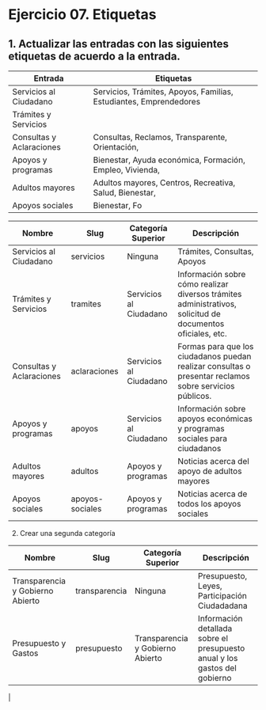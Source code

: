 

# Ejercicio 07. Etiquetas

## 1. Actualizar las entradas con las siguientes etiquetas de acuerdo a la entrada.

| Entrada | Etiquetas |
|--|--|
| Servicios al Ciudadano | Servicios, Trámites, Apoyos, Familias, Estudiantes, Emprendedores|
| Trámites y Servicios | 
| Consultas y Aclaraciones | Consultas, Reclamos, Transparente, Orientación, |
| Apoyos y programas | Bienestar, Ayuda económica, Formación, Empleo, Vivienda, | 
| Adultos mayores | Adultos mayores,  Centros, Recreativa, Salud, Bienestar, |
| Apoyos sociales | Bienestar, Fo


 Nombre | Slug | Categoría Superior | Descripción |
|--|--|--|--|
Servicios al Ciudadano | servicios | Ninguna | Trámites, Consultas, Apoyos| 
Trámites y Servicios | tramites | Servicios al Ciudadano| Información sobre cómo realizar diversos trámites administrativos, solicitud de documentos oficiales, etc. | 
| Consultas y Aclaraciones | aclaraciones | Servicios al Ciudadano| Formas para que los ciudadanos puedan realizar consultas o presentar reclamos sobre servicios públicos. | 
| Apoyos y programas | apoyos | Servicios al Ciudadano| Información sobre apoyos económicas y programas sociales para ciudadanos |
| Adultos mayores | adultos | Apoyos y programas | Noticias acerca del apoyo de adultos mayores| 
| Apoyos sociales | apoyos-sociales | Apoyos y programas | Noticias acerca de todos los apoyos sociales |

2. Crear una segunda categoría

| Nombre | Slug | Categoría Superior | Descripción |
|--|--|--|--|
| Transparencia y Gobierno Abierto | transparencia | Ninguna | Presupuesto, Leyes, Participación Ciudadadana | 
| Presupuesto y Gastos | presupuesto | Transparencia y Gobierno Abierto  | Información detallada sobre el presupuesto anual y los gastos del gobierno|
|

<!--stackedit_data:
eyJoaXN0b3J5IjpbLTkwMjAwNDUyXX0=
-->